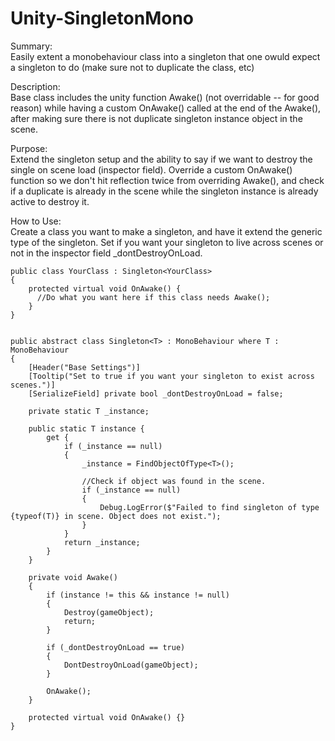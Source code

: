 # Unity-SingletonMono
Summary:  
Easily extent a monobehaviour class into a singleton that one owuld expect a singleton to do (make sure not to duplicate the class, etc) 

Description:  
Base class includes the unity function Awake() (not overridable -- for good reason) while having a custom OnAwake() called at the end of the Awake(), after making sure there is not duplicate singleton instance object in the scene.
 
Purpose:  
Extend the singleton setup and the ability to say if we want to destroy the single on scene load (inspector field). Override a custom OnAwake() function so we don't hit reflection twice from overriding Awake(), and check if a duplicate is already in the scene while the singleton instance is already active to destroy it.

How to Use:  
Create a class you want to make a singleton, and have it extend the generic type of the singleton. Set if you want your singleton to live across scenes or not in the inspector field _dontDestroyOnLoad.
```
public class YourClass : Singleton<YourClass>
{
    protected virtual void OnAwake() { 
      //Do what you want here if this class needs Awake();
    }
}


public abstract class Singleton<T> : MonoBehaviour where T : MonoBehaviour
{
    [Header("Base Settings")]
    [Tooltip("Set to true if you want your singleton to exist across scenes.")]
    [SerializeField] private bool _dontDestroyOnLoad = false;

    private static T _instance;

    public static T instance {
        get {
            if (_instance == null)
            {
                _instance = FindObjectOfType<T>();

                //Check if object was found in the scene.
                if (_instance == null)
                {
                    Debug.LogError($"Failed to find singleton of type {typeof(T)} in scene. Object does not exist.");
                }                     
            }
            return _instance;
        }
    }
    
    private void Awake()
    {
        if (instance != this && instance != null)
        {
            Destroy(gameObject);
            return;
        }

        if (_dontDestroyOnLoad == true)
        {
            DontDestroyOnLoad(gameObject);
        }

        OnAwake();
    }
        
    protected virtual void OnAwake() {}
}
```

